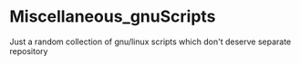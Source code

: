 # Miscellaneous_gnuScripts
Just a random collection of gnu/linux scripts which don't deserve separate repository
